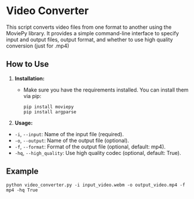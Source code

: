 # Video Converter

This script converts video files from one format to another using the MoviePy library. It provides a simple command-line interface to specify input and output files, output format, and whether to use high quality conversion (just for .mp4)

## How to Use

1. **Installation:**
   - Make sure you have the requirements installed. You can install them via pip:
     ```
     pip install moviepy
     pip install argparse
     ```

2. **Usage:**

- `-i`, `--input`: Name of the input file (required).
- `-o`, `--output`: Name of the output file (optional).
- `-f`, `--format`: Format of the output file (optional, default: mp4).
- `-hq`, `--high_quality`: Use high quality codec (optional, default: True).

## Example
```
python video_converter.py -i input_video.webm -o output_video.mp4 -f mp4 -hq True
```
